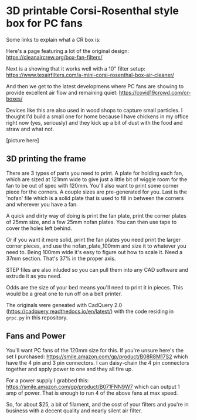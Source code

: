 # 3D printable Corsi-Rosenthal style box for PC fans

Some links to explain what a CR box is:

Here's a page featuring a lot of the original design: 
https://cleanaircrew.org/box-fan-filters/

Next is a showing that it works well with a 10" filter setup: https://www.texairfilters.com/a-mini-corsi-rosenthal-box-air-cleaner/

And then we get to the latest developmens where PC fans are showing to provide excellent air flow and remaining quiet:
https://covid19crowd.com/cr-boxes/

Devices like this are also used in wood shops to capture small particles. I thought I'd build a small one for home because I have chickens in my office right now (yes, seriously) and they kick up a bit of dust with the food and straw and what not.

[picture here]

## 3D printing the frame
There are 3 types of parts you need to print. A plate for holding each fan, which are sized at 121mm wide to give just a little bit of wiggle room for the fan to be out of spec with 120mm.  You'll also want to print some corner piece for the corners. A couple sizes are pre-generated for you. Last is the 'nofan' file which is a solid plate that is used to fill in between the corners and wherever you have a fan.

A quick and dirty way of doing is print the fan plate, print the corner plates of 25mm size, and a few 25mm nofan plates. You can then use tape to cover the holes left behind.

Or if you want it more solid, print the fan plates you need print the larger corner pieces, and use the nofan_plate_100mm and size it to whatever you need to. Being 100mm wide it's easy to figure out how to scale it. Need a 37mm section. That's 37% in the proper axis.

STEP files are also inluded so you can pull them into any CAD software and extrude it as you need.

Odds are the size of your bed means you'll need to print it in pieces. This would be a great one to run off on a belt printer.

The originals were geneated with CadQuery 2.0 (https://cadquery.readthedocs.io/en/latest/) with the code residing in ```grpc.py``` in this repository.

## Fans and Power

You'll want PC fans of the 120mm size for this. If you're unsure here's the set I purchased: https://smile.amazon.com/gp/product/B08R8M17S2 which have the 4 pin and 3 pin connectors. I can daisy-chain the 4 pin connectors together and apply power to one and they all fire up.

For a power supply I grabbed this: https://smile.amazon.com/gp/product/B071FNN9W7 which can output 1 amp of power. That is enough to run 4 of the above fans at max speed.

So, for about $25, a bit of filament, and the cost of your filters and you're in business with a decent quality and nearly silent air filter.